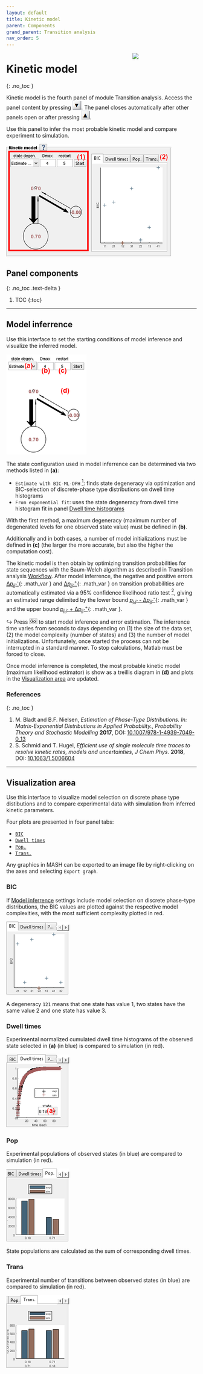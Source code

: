 ```yaml
---
layout: default
title: Kinetic model
parent: Components
grand_parent: Transition analysis
nav_order: 5
---
```


<img src="../../assets/images/logos/logo-transition-analysis_400px.png" width="170" style="float:right; margin-left: 15px;"/>

# Kinetic model
{: .no_toc }

Kinetic model is the fourth panel of module Transition analysis. 
Access the panel content by pressing 
![Bottom arrow](../../assets/images/gui/interface-but-bottomarrow.png). 
The panel closes automatically after other panels open or after pressing 
![Top arrow](../../assets/images/gui/interface-but-toparrow.png). 

Use this panel to infer the most probable kinetic model and compare experiment to simulation.

<a class="plain" href="../../assets/images/gui/TA-panel-kinetic-model.png"><img src="../../assets/images/gui/TA-panel-kinetic-model.png" style="max-width:437px;"></a>

## Panel components
{: .no_toc .text-delta }

1. TOC
{:toc}


---

## Model inferrence

Use this interface to set the starting conditions of model inference and visualize the inferred model.

<img src="../../assets/images/gui/TA-panel-kinetic-model-settings.png" style="max-width:213px;">

The state configuration used in model inferrence can be determined via two methods listed in **(a)**:
- `Estimate with BIC-ML-DPH`
  [<sup>1</sup>](#references): finds state degeneracy via optimization and BIC-selection of discrete-phase type distributions on dwell time histograms
- `From exponential fit`: uses the state degeneracy from dwell time histogram fit in panel [Dwell time histograms](panel-dwelltime-histograms.html#state-lifetimes)

With the first method, a maximum degeneracy (maximum number of degenerated levels for one observed state value) must be defined in **(b)**.

Additionally and in both cases, a number of model initializations must be defined in **(c)** (the larger the more accurate, but also the higher the computation cost).

The kinetic model is then obtain by optimizing transition probabilities for state sequences with the Baum-Welch algorithm as described in Transition analysis
[Workflow](../workflow.html#solve-the-kinetic-model).
After model inferrence, the negative and positive errors 
[&Delta;*p<sub>jj'</sub>*<sup>-</sup>](){: .math_var } and 
[&Delta;*p<sub>jj'</sub>*<sup>+</sup>](){: .math_var } on transition probabilities are automatically estimated via a 95% confidence likelihood ratio test
[<sup>2</sup>](#references), giving an estimated range delimited by the lower bound 
[*p<sub>j,j'</sub>* - &Delta;*p<sub>jj'</sub>*<sup>-</sup>](){: .math_var } and the upper bound 
[*p<sub>j,j'</sub>* + &Delta;*p<sub>jj'</sub>*<sup>+</sup>](){: .math_var }.

&#8618; Press 
![Go!](../../assets/images/gui/TA-but-go.png "Go!") to start model inference and error estimation.
The inferrence time varies from seconds to days depending on (1) the size of the data set, (2) the model complexity (number of states) and (3) the number of model initializations.
Unfortunately, once started the process can not be interrupted in a standard manner.
To stop calculations, Matlab must be forced to close.

Once model inferrence is completed, the most probable kinetic model (maximum likelihood estimator) is show as a treillis diagram in **(d)** and plots in the 
[Visualization area](#visualization-area) are updated.


### References
{: .no_toc }

1. M. Bladt and B.F. Nielsen, *Estimation of Phase-Type Distributions. In: Matrix-Exponential Distributions in Applied Probability.*,  *Probability Theory and Stochastic Modelling* **2017**, DOI: [10.1007/978-1-4939-7049-0_13](https://doi.org/10.1007/978-1-4939-7049-0_13)
2. S. Schmid and T. Hugel, *Efficient use of single molecule time traces to resolve kinetic rates, models and uncertainties*, *J Chem Phys.* **2018**, DOI: [10.1063/1.5006604](https://doi.org/10.1063/1.5006604)

---

## Visualization area

Use this interface to visualize model selection on discrete phase type distibutions and to compare experimental data with simulation from inferred kinetic parameters.

Four plots are presented in four panel tabs:
- [`BIC`](#BIC)
- [`Dwell times`](#dwell-times)
- [`Pop.`](#pop)
- [`Trans.`](#trans)

Any graphics in MASH can be exported to an image file by right-clicking on the axes and selecting `Export graph`.


### BIC

If 
[Model inferrence](#model-inferrence) settings include model selection on discrete phase-type distributions, the BIC values are plotted against the respective model complexities, with the most sufficient complexity plotted in red.

<img src="../../assets/images/gui/TA-panel-kinetic-model-plot-bic.png" style="max-width:166px;">

A degeneracy `121` means that one state has value 1, two states have the same value 2 and one state has value 3.


### Dwell times

Experimental normalized cumulated dwell time histograms of the observed state selected in **(a)** (in blue) is compared to simulation (in red).

<img src="../../assets/images/gui/TA-panel-kinetic-model-plot-cumhist.png" style="max-width:166px;">


### Pop

Experimental populations of observed states (in blue) are compared to simulation (in red).

<img src="../../assets/images/gui/TA-panel-kinetic-model-plot-pop.png" style="max-width:166px;">

State populations are calculated as the sum of corresponding dwell times.


### Trans

Experimental number of transitions between observed states (in blue) are compared to simulation (in red).

<img src="../../assets/images/gui/TA-panel-kinetic-model-plot-trans.png" style="max-width:166px;">


